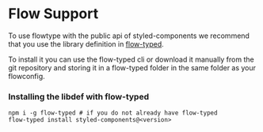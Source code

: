 # Flow Support

To use flowtype with the public api of styled-components we recommend that
you use the library definition in [flow-typed].

To install it you can use the flow-typed cli or download it manually from
the git repository and storing it in a flow-typed folder in the same folder
as your flowconfig.

### Installing the libdef with flow-typed

```shell
npm i -g flow-typed # if you do not already have flow-typed
flow-typed install styled-components@<version>
```

[flow-typed]: https://github.com/flowtype/flow-typed
